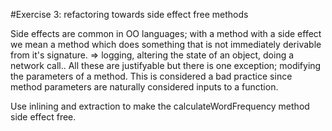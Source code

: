#Exercise 3: refactoring towards side effect free methods

Side effects are common in OO languages; with a method with a side effect we mean a method which does something that is not immediately derivable from it's signature.
=> logging, altering the state of an object, doing a network call..
All these are justifyable but there is one exception; modifying the parameters of a method. 
This is considered a bad practice since method parameters are naturally considered inputs to a function.

Use inlining and extraction to make the calculateWordFrequency method side effect free.
